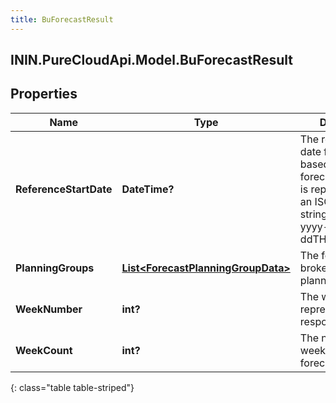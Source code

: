 ```yaml
---
title: BuForecastResult
---
```

## ININ.PureCloudApi.Model.BuForecastResult

## Properties

|Name | Type | Description | Notes|
|------------ | ------------- | ------------- | -------------|
| **ReferenceStartDate** | **DateTime?** | The reference start date for interval-based data for this forecast. Date time is represented as an ISO-8601 string. For example: yyyy-MM-ddTHH:mm:ss.SSSZ | [optional] |
| **PlanningGroups** | [**List&lt;ForecastPlanningGroupData&gt;**](ForecastPlanningGroupData.html) | The forecast data broken up by planning group | [optional] |
| **WeekNumber** | **int?** | The week number represented by this response | [optional] |
| **WeekCount** | **int?** | The number of weeks in this forecast | [optional] |
{: class="table table-striped"}


